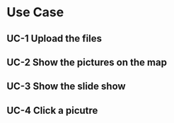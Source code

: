 # Use Case
## UC-1 Upload the files
## UC-2 Show the pictures on the map
## UC-3 Show the slide show
## UC-4 Click a picutre
